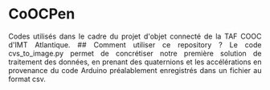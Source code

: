 # CoOCPen
<p align='justify'>
Codes utilisés dans le cadre du projet d'objet connecté de la TAF COOC d'IMT Atlantique.
## Comment utiliser ce repository ?
Le code cvs_to_image.py permet de concrétiser notre première solution de traitement des données, en prenant des quaternions et les accélérations en provenance du code Arduino préalablement enregistrés dans un fichier au format csv. 
</p>
